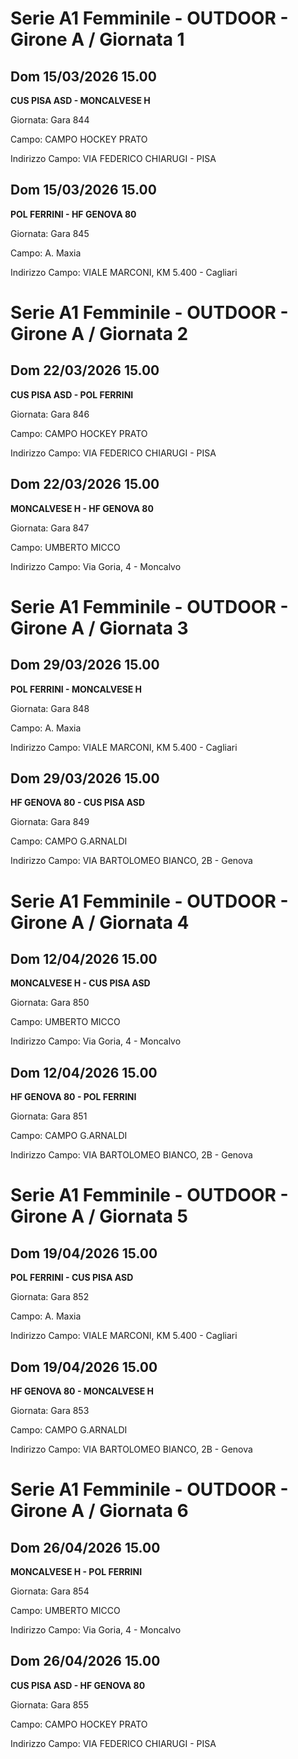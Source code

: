 # Serie A1 Femminile - OUTDOOR  - Girone A / Giornata 1
## Dom 15/03/2026 15.00

<strong>CUS PISA ASD - MONCALVESE H</strong>

Giornata: Gara 844

Campo: CAMPO HOCKEY PRATO 

Indirizzo Campo:  VIA FEDERICO CHIARUGI - PISA



## Dom 15/03/2026 15.00

<strong>POL FERRINI - HF GENOVA 80</strong>

Giornata: Gara 845

Campo: A. Maxia 

Indirizzo Campo:  VIALE MARCONI, KM 5.400 - Cagliari


# Serie A1 Femminile - OUTDOOR  - Girone A / Giornata 2
## Dom 22/03/2026 15.00

<strong>CUS PISA ASD - POL FERRINI</strong>

Giornata: Gara 846

Campo: CAMPO HOCKEY PRATO 

Indirizzo Campo:  VIA FEDERICO CHIARUGI - PISA



## Dom 22/03/2026 15.00

<strong>MONCALVESE H - HF GENOVA 80</strong>

Giornata: Gara 847

Campo: UMBERTO MICCO 

Indirizzo Campo:  Via Goria, 4 - Moncalvo


# Serie A1 Femminile - OUTDOOR  - Girone A / Giornata 3
## Dom 29/03/2026 15.00

<strong>POL FERRINI - MONCALVESE H</strong>

Giornata: Gara 848

Campo: A. Maxia 

Indirizzo Campo:  VIALE MARCONI, KM 5.400 - Cagliari



## Dom 29/03/2026 15.00

<strong>HF GENOVA 80 - CUS PISA ASD</strong>

Giornata: Gara 849

Campo: CAMPO G.ARNALDI 

Indirizzo Campo:  VIA BARTOLOMEO BIANCO, 2B - Genova


# Serie A1 Femminile - OUTDOOR  - Girone A / Giornata 4
## Dom 12/04/2026 15.00

<strong>MONCALVESE H - CUS PISA ASD</strong>

Giornata: Gara 850

Campo: UMBERTO MICCO 

Indirizzo Campo:  Via Goria, 4 - Moncalvo



## Dom 12/04/2026 15.00

<strong>HF GENOVA 80 - POL FERRINI</strong>

Giornata: Gara 851

Campo: CAMPO G.ARNALDI 

Indirizzo Campo:  VIA BARTOLOMEO BIANCO, 2B - Genova


# Serie A1 Femminile - OUTDOOR  - Girone A / Giornata 5
## Dom 19/04/2026 15.00

<strong>POL FERRINI - CUS PISA ASD</strong>

Giornata: Gara 852

Campo: A. Maxia 

Indirizzo Campo:  VIALE MARCONI, KM 5.400 - Cagliari



## Dom 19/04/2026 15.00

<strong>HF GENOVA 80 - MONCALVESE H</strong>

Giornata: Gara 853

Campo: CAMPO G.ARNALDI 

Indirizzo Campo:  VIA BARTOLOMEO BIANCO, 2B - Genova


# Serie A1 Femminile - OUTDOOR  - Girone A / Giornata 6
## Dom 26/04/2026 15.00

<strong>MONCALVESE H - POL FERRINI</strong>

Giornata: Gara 854

Campo: UMBERTO MICCO 

Indirizzo Campo:  Via Goria, 4 - Moncalvo



## Dom 26/04/2026 15.00

<strong>CUS PISA ASD - HF GENOVA 80</strong>

Giornata: Gara 855

Campo: CAMPO HOCKEY PRATO 

Indirizzo Campo:  VIA FEDERICO CHIARUGI - PISA


